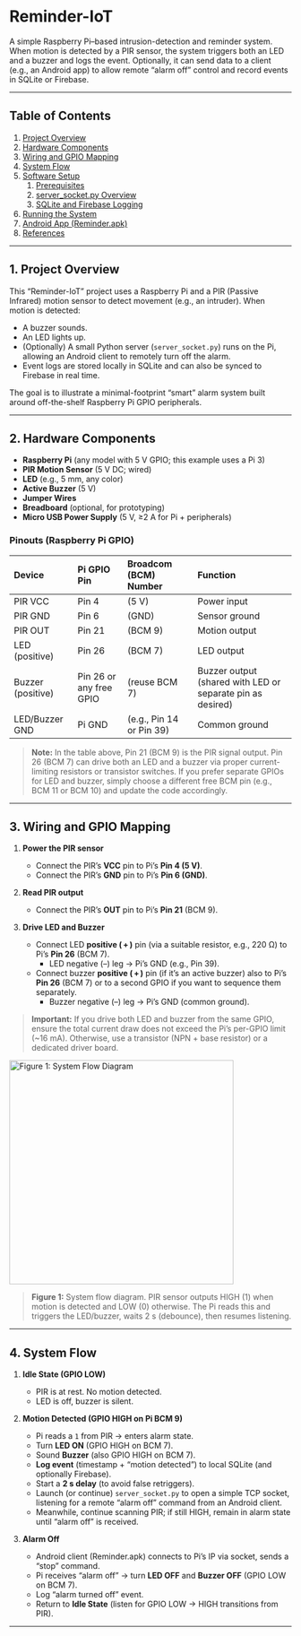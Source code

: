 # Reminder-IoT

A simple Raspberry Pi–based intrusion-detection and reminder system. When motion is detected by a PIR sensor, the system triggers both an LED and a buzzer and logs the event. Optionally, it can send data to a client (e.g., an Android app) to allow remote “alarm off” control and record events in SQLite or Firebase.

---

## Table of Contents

1. [Project Overview](#project-overview)  
2. [Hardware Components](#hardware-components)  
3. [Wiring and GPIO Mapping](#wiring-and-gpio-mapping)  
4. [System Flow](#system-flow)  
5. [Software Setup](#software-setup)  
   1. [Prerequisites](#prerequisites)  
   2. [server_socket.py Overview](#server_socketpy-overview)  
   3. [SQLite and Firebase Logging](#sqlite-and-firebase-logging)  
6. [Running the System](#running-the-system)  
7. [Android App (Reminder.apk)](#android-app-reminderapk)  
8. [References](#references)  

---

## 1. Project Overview

This “Reminder-IoT” project uses a Raspberry Pi and a PIR (Passive Infrared) motion sensor to detect movement (e.g., an intruder). When motion is detected:

- A buzzer sounds.  
- An LED lights up.  
- (Optionally) A small Python server (`server_socket.py`) runs on the Pi, allowing an Android client to remotely turn off the alarm.  
- Event logs are stored locally in SQLite and can also be synced to Firebase in real time.

The goal is to illustrate a minimal­-footprint “smart” alarm system built around off-the-shelf Raspberry Pi GPIO peripherals.

---

## 2. Hardware Components

- **Raspberry Pi** (any model with 5 V GPIO; this example uses a Pi 3)
- **PIR Motion Sensor** (5 V DC; wired)  
- **LED** (e.g., 5 mm, any color)  
- **Active Buzzer** (5 V)  
- **Jumper Wires**  
- **Breadboard** (optional, for prototyping)  
- **Micro USB Power Supply** (5 V, ≥2 A for Pi + peripherals)

### Pinouts (Raspberry Pi GPIO)

| Device       | Pi GPIO Pin | Broadcom (BCM) Number | Function     |
|:-------------|:------------|:----------------------|:-------------|
| PIR VCC      | Pin 4       |  (5 V)                 | Power input  |
| PIR GND      | Pin 6       |  (GND)                 | Sensor ground|
| PIR OUT      | Pin 21      | (BCM 9)                | Motion output |
| LED (positive) | Pin 26    | (BCM 7)                | LED output   |
| Buzzer (positive) | Pin 26 or any free GPIO | (reuse BCM 7) | Buzzer output (shared with LED or separate pin as desired) |
| LED/Buzzer GND | Pi GND     | (e.g., Pin 14 or Pin 39) | Common ground |

> **Note:** In the table above, Pin 21 (BCM 9) is the PIR signal output. Pin 26 (BCM 7) can drive both an LED and a buzzer via proper current-limiting resistors or transistor switches. If you prefer separate GPIOs for LED and buzzer, simply choose a different free BCM pin (e.g., BCM 11 or BCM 10) and update the code accordingly.

---

## 3. Wiring and GPIO Mapping

1. **Power the PIR sensor**  
   - Connect the PIR’s **VCC** pin to Pi’s **Pin 4 (5 V)**.  
   - Connect the PIR’s **GND** pin to Pi’s **Pin 6 (GND)**.

2. **Read PIR output**  
   - Connect the PIR’s **OUT** pin to Pi’s **Pin 21** (BCM 9).

3. **Drive LED and Buzzer**  
   - Connect LED **positive ( + )** pin (via a suitable resistor, e.g., 220 Ω) to Pi’s **Pin 26** (BCM 7).  
     - LED negative (–) leg → Pi’s GND (e.g., Pin 39).  
   - Connect buzzer **positive ( + )** pin (if it’s an active buzzer) also to Pi’s **Pin 26** (BCM 7) or to a second GPIO if you want to sequence them separately.  
     - Buzzer negative (–) leg → Pi’s GND (common ground).

> **Important:** If you drive both LED and buzzer from the same GPIO, ensure the total current draw does not exceed the Pi’s per-GPIO limit (~16 mA). Otherwise, use a transistor (NPN + base resistor) or a dedicated driver board.

<img src="https://upload.cc/i1/2018/08/18/dEOzoR.jpg" alt="Figure 1: System Flow Diagram" width="400"/>

> **Figure 1:** System flow diagram. PIR sensor outputs HIGH (1) when motion is detected and LOW (0) otherwise. The Pi reads this and triggers the LED/buzzer, waits 2 s (debounce), then resumes listening.

---

## 4. System Flow

1. **Idle State (GPIO LOW)**  
   - PIR is at rest. No motion detected.  
   - LED is off, buzzer is silent.  

2. **Motion Detected (GPIO HIGH on Pi BCM 9)**  
   - Pi reads a `1` from PIR → enters alarm state.  
   - Turn **LED ON** (GPIO HIGH on BCM 7).  
   - Sound **Buzzer** (also GPIO HIGH on BCM 7).  
   - **Log event** (timestamp + “motion detected”) to local SQLite (and optionally Firebase).  
   - Start a **2 s delay** (to avoid false retriggers).  
   - Launch (or continue) `server_socket.py` to open a simple TCP socket, listening for a remote “alarm off” command from an Android client.  
   - Meanwhile, continue scanning PIR; if still HIGH, remain in alarm state until “alarm off” is received.

3. **Alarm Off**  
   - Android client (Reminder.apk) connects to Pi’s IP via socket, sends a “stop” command.  
   - Pi receives “alarm off” → turn **LED OFF** and **Buzzer OFF** (GPIO LOW on BCM 7).  
   - Log “alarm turned off” event.  
   - Return to **Idle State** (listen for GPIO LOW → HIGH transitions from PIR).

---

